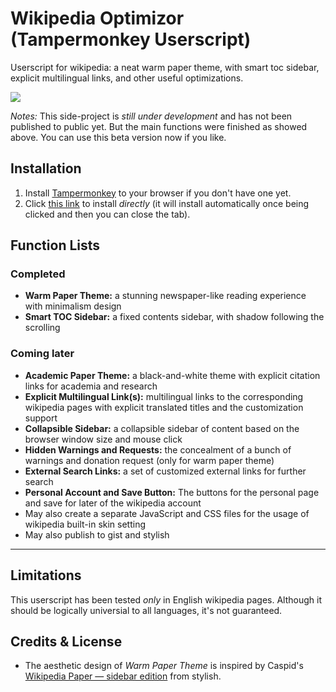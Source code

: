 # Wikipedia Optimizor (Tampermonkey Userscript)
 
Userscript for wikipedia: a neat warm paper theme, with smart toc sidebar, explicit multilingual links, and other useful optimizations. 

![][Warm_Paper_Theme_Image]

*Notes:* This side-project is *still under development* and has not been published to public yet. But the main functions were finished as showed above. You can use this beta version now if you like.

## Installation

1. Install [Tampermonkey][TM_website] to your browser if you don't have one yet.
2. Click [this link][userjs_file] to install *directly* (it will install automatically once being clicked and then you can close the tab).

## Function Lists

### Completed

* **Warm Paper Theme:** a stunning newspaper-like reading experience with minimalism design
* **Smart TOC Sidebar:** a fixed contents sidebar, with shadow following the scrolling 

### Coming later

*  **Academic Paper Theme:** a black-and-white theme with explicit citation links for academia and research
*  **Explicit Multilingual Link(s):** multilingual links to the corresponding wikipedia pages with explicit translated titles and the customization support
*  **Collapsible Sidebar:** a collapsible sidebar of content based on the browser window size and mouse click
*  **Hidden Warnings and Requests:** the concealment of a bunch of warnings and donation request (only for warm paper theme)
*  **External Search Links:** a set of customized external links for further search
*  **Personal Account and Save Button:** The buttons for the personal page and save for later of the wikipedia account
* May also create a separate JavaScript and CSS files for the usage of wikipedia built-in skin setting
* May also publish to gist and stylish

---

## Limitations

This userscript has been tested *only* in English wikipedia pages. Although it should be logically universial to all languages, it's not guaranteed. 

## Credits & License

* The aesthetic design of *Warm Paper Theme* is inspired by Caspid's [Wikipedia Paper — sidebar edition][origin_theme_source] from stylish.

[Warm_Paper_Theme_Image]: ./assets/Warm_Paper_Theme.png
[TM_website]: http://www.tampermonkey.net/
[userjs_file]: https://raw.githubusercontent.com/realliyifei/Userscript-Wikipedia-Optimizor/master/WikipediaOptimizor.user.js
[origin_theme_source]: https://userstyles.org/styles/99183/wikipedia-paper-sidebar-edition
